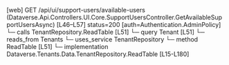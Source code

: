 [web] GET /api/ui/support-users/available-users  (Dataverse.Api.Controllers.UI.Core.SupportUsersController.GetAvailableSupportUsersAsync)  [L46–L57] status=200 [auth=Authentication.AdminPolicy]
  └─ calls TenantRepository.ReadTable [L51]
  └─ query Tenant [L51]
    └─ reads_from Tenants
  └─ uses_service TenantRepository
    └─ method ReadTable [L51]
      └─ implementation Dataverse.Tenants.Data.TenantRepository.ReadTable [L15-L180]

